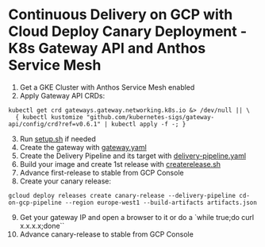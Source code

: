 # Continuous Delivery on GCP with Cloud Deploy Canary Deployment - K8s Gateway API and Anthos Service Mesh

1. Get a GKE Cluster with Anthos Service Mesh enabled
2. Apply Gateway API CRDs:
```
kubectl get crd gateways.gateway.networking.k8s.io &> /dev/null || \
  { kubectl kustomize "github.com/kubernetes-sigs/gateway-api/config/crd?ref=v0.6.1" | kubectl apply -f -; }
```
3. Run [setup.sh](setup.sh) if needed
4. Create the gateway with [gateway.yaml](gateway.yaml)
5. Create the Delivery Pipeline and its target with [delivery-pipeline.yaml](delivery-pipeline.yaml)
6. Build your image and create 1st release with [createrelease.sh](createrelease.sh)
7. Advance first-release to stable from GCP Console
8. Create your canary release:
```
gcloud deploy releases create canary-release --delivery-pipeline cd-on-gcp-pipeline --region europe-west1 --build-artifacts artifacts.json
```
9. Get your gateway IP and open a browser to it or do a `while true;do curl x.x.x.x;done``
10. Advance canary-release to stable from GCP Console
